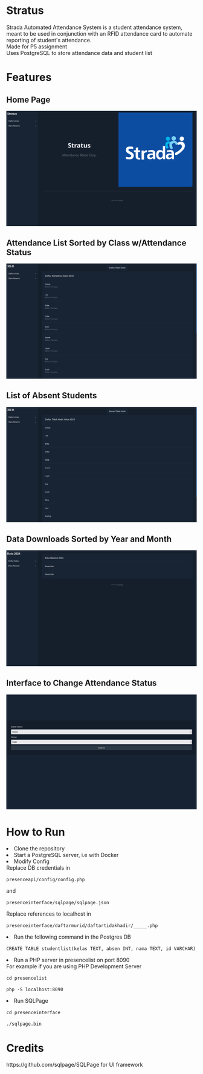 <h1>Stratus</h1>
Strada Automated Attendance System is a student attendance system, meant to be used in conjunction with an RFID attendance card to automate reporting of student's attendance.<br>
Made for P5 assignment<br>
Uses PostgreSQL to store attendance data and student list
<h1>Features</h1>
<h2>Home Page</h2>

![homepage](/readmeresources/homepage.png)
<h2>Attendance List Sorted by Class w/Attendance Status</h2>

![attendance list](/readmeresources/presencelist.png)
<h2>List of Absent Students</h2>

![absence list](/readmeresources/absencelist.png)
<h2>Data Downloads Sorted by Year and Month</h2>

![data downloads](/readmeresources/datadownload.png)
<h2>Interface to Change Attendance Status</h2>

![status](/readmeresources/changestatus.png)

<h1>How to Run</h1>
<li>Clone the repository</li>
<li>Start a PostgreSQL server, i.e with Docker</li>
<li>Modify Config</li>
Replace DB credentials in 

  ```
  presenceapi/config/config.php
  ``` 
  and 
  ```
  presenceinterface/sqlpage/sqlpage.json
  ```

Replace references to localhost in 

  ```
  presenceinterface/daftarmurid/daftartidakhadir/_____.php
  ```

<li>Run the following command in the Postgres DB</li>

```
CREATE TABLE studentlist(kelas TEXT, absen INT, nama TEXT, id VARCHAR)
```

<li>Run a PHP server in presencelist on port 8090</li>
For example if you are using PHP Development Server

```
cd presencelist
```
```
php -S localhost:8090
```

<li>Run SQLPage</li>

```
cd presenceinterface
```
```
./sqlpage.bin
```
<h1>Credits</h1>
https://github.com/sqlpage/SQLPage for UI framework


